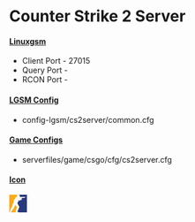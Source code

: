 # Counter Strike 2 Server
#### [Linuxgsm](https://linuxgsm.com/servers/cs2server/)
  * Client Port - 27015
  * Query Port - 
  * RCON Port - 
  
#### [LGSM Config](https://github.com/GameServerManagers/LinuxGSM/tree/master/lgsm/config-default/config-lgsm/cs2server)
  * config-lgsm/cs2server/common.cfg

#### [Game Configs](https://github.com/GameServerManagers/Game-Server-Configs/tree/main/cs2)
  * serverfiles/game/csgo/cfg/cs2server.cfg

#### [Icon](../icons/cs2-icon.png)
![](../icons/cs2-icon.png)